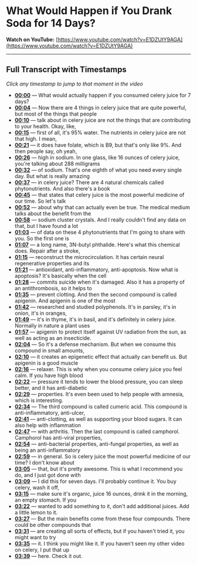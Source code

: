 # What Would Happen if You Drank Soda for 14 Days?

**Watch on YouTube:** [https://www.youtube.com/watch?v=E1DZUtY9AGA](https://www.youtube.com/watch?v=E1DZUtY9AGA)

---

## Full Transcript with Timestamps

*Click any timestamp to jump to that moment in the video*

- **[00:00](https://www.youtube.com/watch?v=E1DZUtY9AGA&t=0s)** — What would actually happen if you consumed celery juice for 7 days?
- **[00:04](https://www.youtube.com/watch?v=E1DZUtY9AGA&t=4s)** — Now there are 4 things in celery juice that are quite powerful, but most of the things that people
- **[00:10](https://www.youtube.com/watch?v=E1DZUtY9AGA&t=10s)** — talk about in celery juice are not the things that are contributing to your health. Okay, like,
- **[00:15](https://www.youtube.com/watch?v=E1DZUtY9AGA&t=15s)** — first of all, it's 95% water. The nutrients in celery juice are not that high. I mean,
- **[00:21](https://www.youtube.com/watch?v=E1DZUtY9AGA&t=21s)** — it does have folate, which is B9, but that's only like 9%. And then people say, oh yeah,
- **[00:26](https://www.youtube.com/watch?v=E1DZUtY9AGA&t=26s)** — high in sodium. In one glass, like 16 ounces of celery juice, you're talking about 288 milligrams
- **[00:32](https://www.youtube.com/watch?v=E1DZUtY9AGA&t=32s)** — of sodium. That's one eighth of what you need every single day. But what is really amazing
- **[00:37](https://www.youtube.com/watch?v=E1DZUtY9AGA&t=37s)** — in celery juice? There are 4 natural chemicals called phytonutrients. And also there's a book
- **[00:45](https://www.youtube.com/watch?v=E1DZUtY9AGA&t=45s)** — that states that celery juice is the most powerful medicine of our time. So let's talk
- **[00:52](https://www.youtube.com/watch?v=E1DZUtY9AGA&t=52s)** — about why that can actually even be true. The medical medium talks about the benefit from the
- **[00:58](https://www.youtube.com/watch?v=E1DZUtY9AGA&t=58s)** — sodium cluster crystals. And I really couldn't find any data on that, but I have found a lot
- **[01:03](https://www.youtube.com/watch?v=E1DZUtY9AGA&t=63s)** — of data on these 4 phytonutrients that I'm going to share with you. So the first one is
- **[01:07](https://www.youtube.com/watch?v=E1DZUtY9AGA&t=67s)** — a long name, 3N-butyl phthalide. Here's what this chemical does. Repair after a stroke,
- **[01:15](https://www.youtube.com/watch?v=E1DZUtY9AGA&t=75s)** — reconstruct the microcirculation. It has certain neural regenerative properties and its
- **[01:21](https://www.youtube.com/watch?v=E1DZUtY9AGA&t=81s)** — antioxidant, anti-inflammatory, anti-apoptosis. Now what is apoptosis? It's basically when the cell
- **[01:28](https://www.youtube.com/watch?v=E1DZUtY9AGA&t=88s)** — commits suicide when it's damaged. Also it has a property of an antithrombosis, so it helps to
- **[01:35](https://www.youtube.com/watch?v=E1DZUtY9AGA&t=95s)** — prevent clotting. And then the second compound is called apigenin. And apigenin is one of the most
- **[01:42](https://www.youtube.com/watch?v=E1DZUtY9AGA&t=102s)** — researched and studied polyphenols. It's in parsley, it's in onion, it's in oranges,
- **[01:49](https://www.youtube.com/watch?v=E1DZUtY9AGA&t=109s)** — it's in thyme, it's in basil, and it's definitely in celery juice. Normally in nature a plant uses
- **[01:57](https://www.youtube.com/watch?v=E1DZUtY9AGA&t=117s)** — apigenin to protect itself against UV radiation from the sun, as well as acting as an insecticide.
- **[02:04](https://www.youtube.com/watch?v=E1DZUtY9AGA&t=124s)** — So it's a defense mechanism. But when we consume this compound in small amounts,
- **[02:10](https://www.youtube.com/watch?v=E1DZUtY9AGA&t=130s)** — it creates an epigenetic effect that actually can benefit us. But apigenin is a good muscle
- **[02:16](https://www.youtube.com/watch?v=E1DZUtY9AGA&t=136s)** — relaxer. This is why when you consume celery juice you feel calm. If you have high blood
- **[02:22](https://www.youtube.com/watch?v=E1DZUtY9AGA&t=142s)** — pressure it tends to lower the blood pressure, you can sleep better, and it has anti-diabetic
- **[02:29](https://www.youtube.com/watch?v=E1DZUtY9AGA&t=149s)** — properties. It's even been used to help people with amnesia, which is interesting.
- **[02:34](https://www.youtube.com/watch?v=E1DZUtY9AGA&t=154s)** — The third compound is called cumeric acid. This compound is anti-inflammatory, anti-ulcer,
- **[02:41](https://www.youtube.com/watch?v=E1DZUtY9AGA&t=161s)** — anti-clotting, as well as supporting your blood sugars. It can also help with inflammation
- **[02:47](https://www.youtube.com/watch?v=E1DZUtY9AGA&t=167s)** — with arthritis. Then the last compound is called camphorol. Camphorol has anti-viral properties,
- **[02:54](https://www.youtube.com/watch?v=E1DZUtY9AGA&t=174s)** — anti-bacterial properties, anti-fungal properties, as well as being an anti-inflammatory
- **[02:59](https://www.youtube.com/watch?v=E1DZUtY9AGA&t=179s)** — in general. So is celery juice the most powerful medicine of our time? I don't know about
- **[03:05](https://www.youtube.com/watch?v=E1DZUtY9AGA&t=185s)** — that, but it's pretty awesome. This is what I recommend you do, and I just got done with
- **[03:09](https://www.youtube.com/watch?v=E1DZUtY9AGA&t=189s)** — I did this for seven days. I'll probably continue it. You buy celery, wash it off,
- **[03:15](https://www.youtube.com/watch?v=E1DZUtY9AGA&t=195s)** — make sure it's organic, juice 16 ounces, drink it in the morning, an empty stomach. If you
- **[03:22](https://www.youtube.com/watch?v=E1DZUtY9AGA&t=202s)** — wanted to add something to it, don't add additional juices. Add a little lemon to it.
- **[03:27](https://www.youtube.com/watch?v=E1DZUtY9AGA&t=207s)** — But the main benefits come from these four compounds. There could be other compounds that
- **[03:31](https://www.youtube.com/watch?v=E1DZUtY9AGA&t=211s)** — are creating all sorts of effects, but if you haven't tried it, you might want to try
- **[03:35](https://www.youtube.com/watch?v=E1DZUtY9AGA&t=215s)** — it. I think you might like it. If you haven't seen my other video on celery, I put that up
- **[03:39](https://www.youtube.com/watch?v=E1DZUtY9AGA&t=219s)** — here. Check it out.
